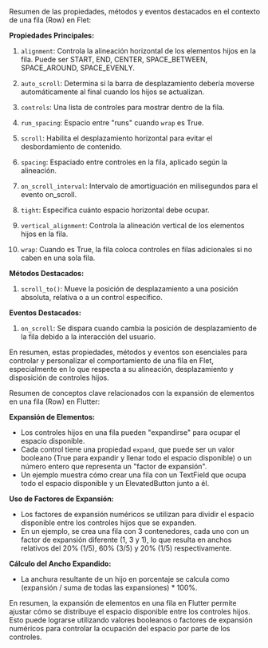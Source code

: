 Resumen de las propiedades, métodos y eventos destacados en el contexto de una fila (Row) en Flet:

**Propiedades Principales:**

1. `alignment`: Controla la alineación horizontal de los elementos hijos en la fila. Puede ser START, END, CENTER, SPACE_BETWEEN, SPACE_AROUND, SPACE_EVENLY.

2. `auto_scroll`: Determina si la barra de desplazamiento debería moverse automáticamente al final cuando los hijos se actualizan.

3. `controls`: Una lista de controles para mostrar dentro de la fila.

4. `run_spacing`: Espacio entre "runs" cuando `wrap` es True.

5. `scroll`: Habilita el desplazamiento horizontal para evitar el desbordamiento de contenido.

6. `spacing`: Espaciado entre controles en la fila, aplicado según la alineación.

7. `on_scroll_interval`: Intervalo de amortiguación en milisegundos para el evento on_scroll.

8. `tight`: Especifica cuánto espacio horizontal debe ocupar.

9. `vertical_alignment`: Controla la alineación vertical de los elementos hijos en la fila.

10. `wrap`: Cuando es True, la fila coloca controles en filas adicionales si no caben en una sola fila.

**Métodos Destacados:**

1. `scroll_to()`: Mueve la posición de desplazamiento a una posición absoluta, relativa o a un control específico.

**Eventos Destacados:**

1. `on_scroll`: Se dispara cuando cambia la posición de desplazamiento de la fila debido a la interacción del usuario.

En resumen, estas propiedades, métodos y eventos son esenciales para controlar y personalizar el comportamiento de una fila en Flet, especialmente en lo que respecta a su alineación, desplazamiento y disposición de controles hijos.

Resumen de conceptos clave relacionados con la expansión de elementos en una fila (Row) en Flutter:

**Expansión de Elementos:**

- Los controles hijos en una fila pueden "expandirse" para ocupar el espacio disponible.
- Cada control tiene una propiedad `expand`, que puede ser un valor booleano (True para expandir y llenar todo el espacio disponible) o un número entero que representa un "factor de expansión".
- Un ejemplo muestra cómo crear una fila con un TextField que ocupa todo el espacio disponible y un ElevatedButton junto a él.

**Uso de Factores de Expansión:**

- Los factores de expansión numéricos se utilizan para dividir el espacio disponible entre los controles hijos que se expanden.
- En un ejemplo, se crea una fila con 3 contenedores, cada uno con un factor de expansión diferente (1, 3 y 1), lo que resulta en anchos relativos del 20% (1/5), 60% (3/5) y 20% (1/5) respectivamente.

**Cálculo del Ancho Expandido:**

- La anchura resultante de un hijo en porcentaje se calcula como (expansión / suma de todas las expansiones) * 100%.

En resumen, la expansión de elementos en una fila en Flutter permite ajustar cómo se distribuye el espacio disponible entre los controles hijos. Esto puede lograrse utilizando valores booleanos o factores de expansión numéricos para controlar la ocupación del espacio por parte de los controles.